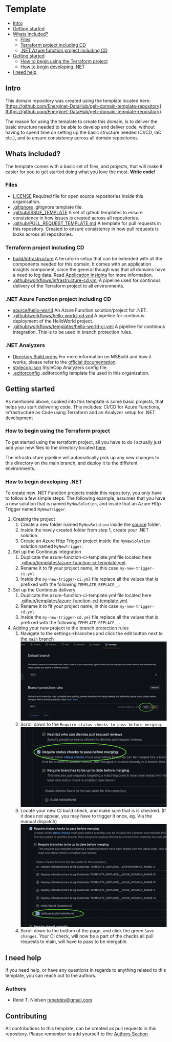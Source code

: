# Template

- [Intro](#intro)
- [Getting started](#getting-started)
- [Whats included?](#whats-included)
  - [Files](#files)
  - [Terraform project including CD](#terraform-project-including-cd)
  - [.NET Azure function project including CD](#.net-azure-function-project-including-cd)
- [Getting started](#getting-started)
  - [How to begin using the Terraform project](#how-to-begin-using-the-terraform-project)
  - [How to begin developing .NET](#how-to-begin-developing-net)
- [I need help](#i-need-help)

## Intro

This domain repository was created using the template located here: [https://github.com/Energinet-DataHub/geh-domain-template-repository](https://github.com/Energinet-DataHub/geh-domain-template-repository).

The reason for using the template to create this domain, is to deliver the basic structure needed to be able to develop and deliver code, without having to spend time on setting up the basic structure needed (CI/CD, IaC etc.), and to ensure consistency across all domain repositories.

## Whats included?

The template comes with a basic set of files, and projects, that will make it easier for you to get started doing what you love the most. **Write code!**

### Files

- [LICENSE](../../LICENSE) Required file for open source repositories inside this organisation.
- [.gitignore](../../.gitignore) .gitignore template file.
- [.github/ISSUE_TEMPLATE](../../.github/ISSUE_TEMPLATE) A set of github templates to ensure consistency in how issues is created across all repositories.
- [.github/PULL_REQUEST_TEMPLATE.md](../../.github/PULL_REQUEST_TEMPLATE.md) A template for pull requests in this repository. Created to ensure consistency in how pull requests is looks across all repositories.

### Terraform project including CD

- [build/infrastructure](../../build/infrastructure) A terraform setup that can be extended with all the components needed for this domain. It comes with an application insights component, since the general though was that all domains have a need to log data. Read [Application Insights](https://docs.microsoft.com/en-us/azure/azure-monitor/app/app-insights-overview) for more information.
- [.github/workflows/infrastructure-cd.yml](../../.github/workflows/infrastructure-cd.yml) A pipeline used for continous delivery of the Terraform project to all environments.

### .NET Azure Function project including CD

- [source/hello-world](../../source/hello-world) An Azure Function solution/project for .NET.
- [.github/workflows/hello-world-cd.yml](../../.github/workflows/hello-world-cd.yml) A pipeline for continous deployment of the HelloWorld project.
- [.github/workflows/templates/hello-world-ci.yml](../../.github/workflows/hello-world-ci.yml) A pipeline for continous integration. This is to be used in branch protection rules.

### .NET Analyzers

- [Directory.Build.props](../../Directory.Build.props) For more information on MSBuild and how it works, please refer to the [official documentation](https://docs.microsoft.com/en-us/visualstudio/msbuild/customize-your-build?view=vs-2019#directorybuildprops-and-directorybuildtargets).
- [stylecop.json](../../stylecop.json) StyleCop Analyzers config file.
- [.editorconfig](../../.editorconfig) .editorconfig template file used in this organization.

## Getting started

As mentioned above, cooked into this template is some basic projects, that helps you start delivering code.
This includes: CI/CD for Azure Functions, Infrastructure as Code using Terraform and an Analyzer setup for .NET development

### How to begin using the Terraform project

To get started using the terraform project, all you have to do i actually just add your new files to the directory located [here](../../build/infrastructure).

The infrastructure pipeline will automatically pick up any new changes to this directory on the main branch, and deploy it to the different environments.

### How to begin developing .NET

To create new .NET Function projects inside this repository, you only have to follow a few simple steps.
The following example, assumes that you have a new solution that is named `MyNewSolution`, and inside that an Azure Http Trigger named `MyNewTrigger`.

1. Creating the project
    1. Create a new folder named `MyNewSolution` inside the [source](../../source) folder.
    2. Inside the newly created folder from step 1, create your .NET solution.
    3. Create an Azure Http Trigger project inside the `MyNewSolution` solution named `MyNewTrigger`.
2. Set up the Continous integration
    1. Duplicate the azure-function-ci-template.yml file located here [.github/templates/azure-function-ci-template.yml](../../.github/templates/azure-function-ci-template.yml).
    2. Rename it to fit your project name, in this case `my-new-trigger-ci.yml`.
    3. Inside the `my-new-trigger-ci.yml` file replace all the values that is prefixed with the following `TEMPLATE_REPLACE__`.
3. Set up the Continous delivery
    1. Duplicate the azure-function-ci-template.yml file located here [.github/templates/azure-function-cd-template.yml](../../.github/templates/azure-function-cd-template.yml).
    2. Rename it to fit your project name, in this case `my-new-trigger-cd.yml`.
    3. Inside the `my-new-trigger-cd.yml` file replace all the values that is prefixed with the following `TEMPLATE_REPLACE__`.
4. Adding your new project to the branch protection rules
    1. Navigate to the settings->branches and click the edit button next to the `main` branch
    ![Step 1](./branch-protection-rules-edit-1.png)
    2. Scroll down to the `Require status checks to pass before merging`.
    ![Step 2](./branch-protection-rules-edit-2.png)
    3. Locate your new CI build check, and make sure that is is checked.
    (If it does not appear, you may have to trigger it once, eg. Via the manual dispatch)
    ![Step 3](./branch-protection-rules-edit-3.png)
    4. Scroll down to the bottom of the page, and click the green `Save changes`. Your CI check, will now be a part of the checks all pull requests to main, will have to pass to be mergable.

## I need help

If you need help, or have any questions in regards to anything related to this template, you can reach out to the authors.

### Authors

- René T. Nielsen [renetdev@gmail.com](mailto:renetdev@gmail.com)

## Contributing

All contributions to this template, can be created as pull requests in this repository.
Please remember to add yourself to the [Authors Section](#authors).
